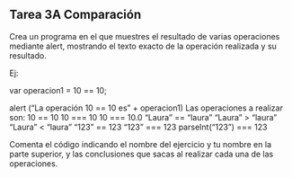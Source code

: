 ## Tarea 3A Comparación

Crea un programa en el que muestres el resultado de varias operaciones mediante alert, mostrando el  texto exacto de la operación realizada y su resultado.

Ej:

var operacion1 = 10 == 10;

alert (“La operación 10 == 10 es” + operacion1)
Las operaciones a realizar son:
10 == 10
10 === 10
10 === 10.0
“Laura” == “laura”
“Laura” > “laura”
“Laura” < “laura”
“123” == 123
“123” === 123
parseInt(“123”) === 123

Comenta el código indicando el nombre del ejercicio y tu nombre en la parte superior, y las conclusiones  que sacas al realizar cada una de las operaciones.
